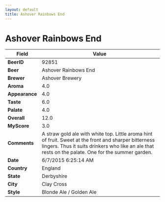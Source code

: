 ```yaml
---
layout: default
title: Ashover Rainbows End
---
```


# Ashover Rainbows End

| Field         | Value     |
|---------------|-----------|
| **BeerID** | 92851 |
| **Beer** | Ashover Rainbows End |
| **Brewer** | Ashover Brewery |
| **Aroma** | 4.0 |
| **Appearance** | 4.0 |
| **Taste** | 6.0 |
| **Palate** | 4.0 |
| **Overall** | 12.0 |
| **MyScore** | 3.0 |
| **Comments** | A straw gold ale with white top. Little aroma hint of fruit. Sweet at the front and sharper bitterness lingers. Thus it suits drinkers who like an ale that rests on the palate. One for the summer garden. |
| **Date** | 6/7/2015 6:25:14 AM |
| **Country** | England |
| **State** | Derbyshire |
| **City** | Clay Cross |
| **Style** | Blonde Ale / Golden Ale |
